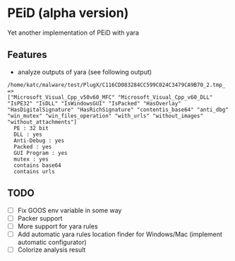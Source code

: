 PEiD (alpha version)
====

Yet another implementation of PEiD with yara 

Features
----
* analyze outputs of yara (see following output)

```
/home/katc/malware/test/PlugX/C116CD083284CC599C024C3479CA9B70_2.tmp_ =>
["Microsoft_Visual_Cpp_v50v60_MFC" "Microsoft_Visual_Cpp_v60_DLL" "IsPE32" "IsDLL" "IsWindowsGUI" "IsPacked" "HasOverlay" "HasDigitalSignature" "HasRichSignature" "contentis_base64" "anti_dbg" "win_mutex" "win_files_operation" "with_urls" "without_images" "without_attachments"]
  PE : 32 bit
  DLL : yes
  Anti-Debug : yes
  Packed : yes
  GUI Program : yes
  mutex : yes
  contains base64
  contains urls
```

TODO
----
- [ ] Fix GOOS env variable in some way
- [ ] Packer support
- [ ] More support for yara rules
- [ ] Add automatic yara rules location finder for Windows/Mac (implement automatic configurator)
- [ ] Colorize analysis result